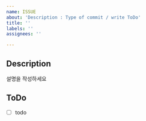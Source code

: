 ```yaml
---
name: ISSUE
about: 'Description : Type of commit / write ToDo'
title: ''
labels: ''
assignees: ''

---
```


## Description
설명을 작성하세요

## ToDo
- [ ] todo
